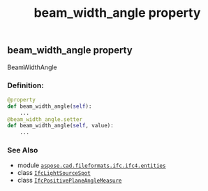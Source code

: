 ﻿---
title: beam_width_angle property
second_title: Aspose.CAD for Python via .NET API References
description: 
type: docs
weight: 40
url: /aspose.cad.fileformats.ifc.ifc4.entities/ifclightsourcespot/beam_width_angle/
is_root: false
---

## beam_width_angle property


BeamWidthAngle
### Definition:
```python
@property
def beam_width_angle(self):
    ...
@beam_width_angle.setter
def beam_width_angle(self, value):
    ...
```

### See Also
* module [`aspose.cad.fileformats.ifc.ifc4.entities`](../../)
* class [`IfcLightSourceSpot`](/cad/python-net/aspose.cad.fileformats.ifc.ifc4.entities/ifclightsourcespot)
* class [`IfcPositivePlaneAngleMeasure`](/cad/python-net/aspose.cad.fileformats.ifc.ifc4.types/ifcpositiveplaneanglemeasure)
